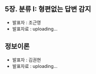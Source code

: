 ## 5장. 분류 I: 형편없는 답변 감지
- 발표자 : 조근영
- 발표자료 : uploading...

## 정보이론
- 발표자 : 김권현
- 발표자료 : uploading...
